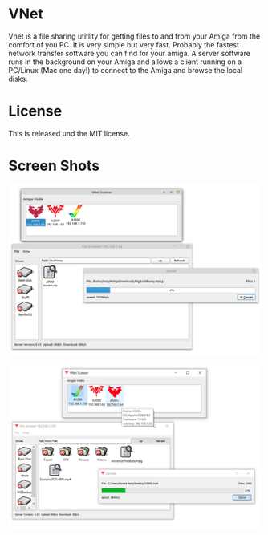 # VNet

Vnet is a file sharing utitlity for getting files to and from your Amiga from the comfort of you PC.  It is very simple but very fast.  Probably the fastest network transfer software you can find for your amiga.  A server software runs in the background on your Amiga and allows a client running on a PC/Linux (Mac one day!) to connect to the Amiga and browse the local disks.

# License

This is released und the MIT license.

# Screen Shots

![Linux Client](/Screenshots/VNetClient_Linux.png)

![Windows Client](/Screenshots/VNetClient_Windows.png)
